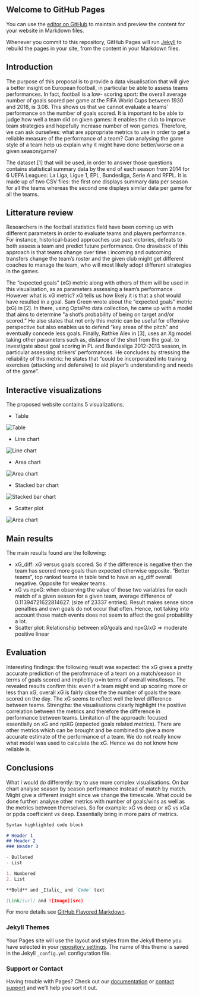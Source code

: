 ## Welcome to GitHub Pages

You can use the [editor on GitHub](https://github.com/KossaiSbai/sdv-kossai-sbai/edit/master/README.md) to maintain and preview the content for your website in Markdown files.

Whenever you commit to this repository, GitHub Pages will run [Jekyll](https://jekyllrb.com/) to rebuild the pages in your site, from the content in your Markdown files.

## Introduction
The purpose of this proposal is to provide a data visualisation that will give a better insight on European football, in particular be able to assess teams performances. In fact, football is a low- scoring sport: the overall average number of goals scored per game at the FIFA World Cups between 1930 and 2018, is 3.08. This shows us that we cannot evaluate a teams’ performance on the number of goals scored. It is important to be able to judge how well a team did on given games: it enables the club to improve team strategies and hopefully increase number of won games. 
Therefore, we can ask ourselves: what are appropriate metrics to use in order to get a reliable measure of the performance of a team? Can analysing the game style of a team help us explain why it might have done better/worse on a given season/game? 

The dataset [1] that will be used, in order to answer those questions contains statistical summary data by the end of each season from 2014 for 6 UEFA Leagues: La Liga, Ligue 1, EPL, Bundesliga, Serie A and RFPL. It is made up of two CSV files: the first one displays summary data per season for all the teams whereas the second one displays similar data per game for all the teams. 

## Litterature review 
Researchers in the football statistics field have been coming up with different parameters in order to evaluate teams and players performance. For instance, historical-based approaches use past victories, defeats to both assess a team and predict future performance. One drawback of this approach is that teams change over time : incoming and outcoming transfers change the team’s roster and the given club might get different coaches to manage the team, who will most likely adopt different strategies in the games.

The “expected goals” (xG) metric along with others of them will be used in this visualisation, as as parameters assessing a team’s performance . 
However what is xG metric? 
xG tells us how likely it is that a shot would have  resulted in a goal. 
Sam Green wrote about the “expected goals” metric (xG) in [2]. In there, using OptaPro data collection, he came up with a model that aims to determine "a shot’s probability of being on target and/or scored.” He also states that not only this metric can be useful for offensive perspective but
also enables us to defend “key areas of the pitch” and eventually concede less goals. 
Finally, Rathke Alex in [3], uses an Xg model taking other parameters such as, distance of the shot from the goal,  to investigate about goal scoring in PL and Bundesliga 2012-2013 season, in particular assessing strikers’ performances. He concludes by stressing the reliability of this metric: he states that “could be incorporated into training exercises (attacking and defensive) to aid player’s understanding and needs of the game”.

## Interactive visualizations
The proposed website contains 5 visualizations. 
- Table


![Table](website_images/sdv_table.png)


- Line chart 


![Line chart](website_images/line_chart.jpg)


- Area chart


![Area chart](website_images/area_chart.png) 


- Stacked bar chart


![Stacked bar chart](website_images/bar_chart.png)  


- Scatter plot


![Area chart](website_images/scatter_plot.png)  



## Main results

The main results found are the following: 
-  xG_diff: xG versus goals scored. So if the difference is negative then the team has scored more goals than expected otherwise opposite. 
“Better teams”, top ranked teams in table tend to have an xg_diff overall negative. 
Opposite for weaker teams. 
- xG vs npxG: when observing the value of those two variables for each match of a given season for a given team, average difference of 0.11394721622814627. (size of 23337 entries). Result makes sense since penalties and own goals do not occur that often. Hence, not taking into account those match events does not seem to affect the goal probability a lot. 
- Scatter plot: Relationship between xG/goals and npxG/xG => moderate positive linear 

## Evaluation

Interesting findings: the following result was expected: the xG gives a pretty accurate prediction of the perofmrnace of a team on a match/season in terms of goals scored and implicitly o=in terms of overall wins/loses. The revealed results confirm this: even if a team might end up scoring more or less than xG, overall xG is fairly close the the number of goals the team scored on the day. The xG seems to reflect well the level difference between teams. 
Strengths: the visualisations clearly highlight the positive correlation between the metrics and therefore the difference in performance between teams. 
Limitation of the approach: focused essentially on xG and npXG (expected goals related metrics). There are other metrics which can be brought and be combined to give a more accurate estimate of the performance of a team. 
We do not really know what model was used to calculate the xG. Hence we do not know how reliable is. 

## Conclusions

What I would do differently: try to use more complex visualisations. On bar chart analyse season by season performance instead of match by match. Might give a different insight since we change the timescale.
What could be done further: analyse other metrics with number of goals/wins as well as the metrics between themselves. So for example: xG vs deep or xG vs xGa or ppda coefficient vs deep. Essentially bring in more pairs of metrics. 

```markdown
Syntax highlighted code block

# Header 1
## Header 2
### Header 3

- Bulleted
- List

1. Numbered
2. List

**Bold** and _Italic_ and `Code` text

[Link](url) and ![Image](src)
```

For more details see [GitHub Flavored Markdown](https://guides.github.com/features/mastering-markdown/).

### Jekyll Themes

Your Pages site will use the layout and styles from the Jekyll theme you have selected in your [repository settings](https://github.com/KossaiSbai/sdv-kossai-sbai/settings). The name of this theme is saved in the Jekyll `_config.yml` configuration file.

### Support or Contact

Having trouble with Pages? Check out our [documentation](https://help.github.com/categories/github-pages-basics/) or [contact support](https://github.com/contact) and we’ll help you sort it out.
